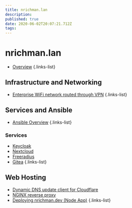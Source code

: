 ```yaml
---
title: nrichman.lan
description: 
published: true
date: 2020-06-02T20:07:21.712Z
tags: 
---
```


# nrichman.lan

- [Overview](/nrichman-lan/overview)
{.links-list}

## Infrastructure and Networking

- [Enterprise WiFi network routed through VPN](/nrichman-lan/networking/wifi_over_vpn)
{.links-list}
## Services and Ansible

- [Ansible Overview](/nrichman-lan/services/ansible-overview)
{.links-list}
### Services
- [Keycloak](/nrichman-lan/services/keycloak)
- [Nextcloud](/nrichman-lan/services/nextcloud)
- [Freeradius](/nrichman-lan/services/freeradius)
- [Gitea](/nrichman-lan/services/Gitea)
{.links-list}

## Web Hosting
- [Dynamic DNS update client for Cloudflare](/nrichman-lan/web/dynamic-dns)
- [NGINX reverse proxy](/nrichman-lan/web/nginx)
- [Deploying nrichman.dev (Node App)](/nrichman-lan/web/nrichman-dev)
{.links-list}